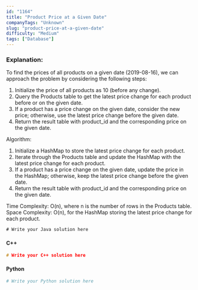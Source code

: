 ```yaml
---
id: "1164"
title: "Product Price at a Given Date"
companyTags: "Unknown"
slug: "product-price-at-a-given-date"
difficulty: "Medium"
tags: ["Database"]
---
```


### Explanation:
To find the prices of all products on a given date (2019-08-16), we can approach the problem by considering the following steps:
1. Initialize the price of all products as 10 (before any change).
2. Query the Products table to get the latest price change for each product before or on the given date.
3. If a product has a price change on the given date, consider the new price; otherwise, use the latest price change before the given date.
4. Return the result table with product_id and the corresponding price on the given date.

Algorithm:
1. Initialize a HashMap to store the latest price change for each product.
2. Iterate through the Products table and update the HashMap with the latest price change for each product.
3. If a product has a price change on the given date, update the price in the HashMap; otherwise, keep the latest price change before the given date.
4. Return the result table with product_id and the corresponding price on the given date.

Time Complexity: O(n), where n is the number of rows in the Products table.
Space Complexity: O(n), for the HashMap storing the latest price change for each product.

```java
# Write your Java solution here
```

#### C++
```cpp
# Write your C++ solution here
```

#### Python
```python
# Write your Python solution here
```